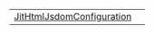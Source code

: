 |                                                                                         |     |
| --------------------------------------------------------------------------------------- | --- |
| [JitHtmlJsdomConfiguration](/jit-html-jsdom/literal/index/jithtmljsdomconfiguration.md) |     |